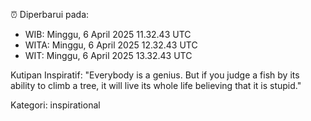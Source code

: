 ⏰ Diperbarui pada:
- WIB: Minggu, 6 April 2025 11.32.43 UTC
- WITA: Minggu, 6 April 2025 12.32.43 UTC
- WIT: Minggu, 6 April 2025 13.32.43 UTC

Kutipan Inspiratif:
"Everybody is a genius. But if you judge a fish by its ability to climb a tree, it will live its whole life believing that it is stupid."


Kategori: inspirational

